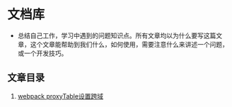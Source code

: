# 文档库

* 总结自己工作，学习中遇到的问题知识点。所有文章均以为什么要写这篇文章，这个文章能帮助到我们什么，如何使用，需要注意什么来讲述一个问题，或一个开发技巧。



## 文章目录 

1.  [webpack proxyTable设置跨域](www.baidu.com)

